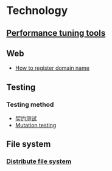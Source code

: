 # Technology

## [Performance tuning tools](./performance/performance_tuning_tools.md)

## Web

- [How to register domain name](./web/how_to_apply_domain_name.md)

## Testing

### Testing method

- [契约测试](./testing/pact_testing.md)
- [Mutation testing](./testing/mutation_testing.md)

## File system

### [Distribute file system](./file_system/distribute_filesystem.md)